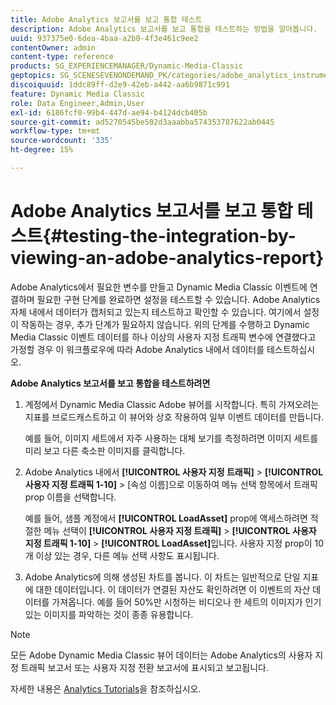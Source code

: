 ```yaml
---
title: Adobe Analytics 보고서를 보고 통합 테스트
description: Adobe Analytics 보고서를 보고 통합을 테스트하는 방법을 알아봅니다.
uuid: 937375e0-6dea-4baa-a2b0-4f3e461c9ee2
contentOwner: admin
content-type: reference
products: SG_EXPERIENCEMANAGER/Dynamic-Media-Classic
geptopics: SG_SCENESEVENONDEMAND_PK/categories/adobe_analytics_instrumentation_kit
discoiquuid: 1ddc89ff-d2e9-42eb-a442-aa6b9871c991
feature: Dynamic Media Classic
role: Data Engineer,Admin,User
exl-id: 6186fcf0-99b4-447d-ae94-b4124dcb405b
source-git-commit: ad5270545be502d3aaabba574353787622ab0445
workflow-type: tm+mt
source-wordcount: '335'
ht-degree: 15%

---
```


# Adobe Analytics 보고서를 보고 통합 테스트{#testing-the-integration-by-viewing-an-adobe-analytics-report}

Adobe Analytics에서 필요한 변수를 만들고 Dynamic Media Classic 이벤트에 연결하며 필요한 구현 단계를 완료하면 설정을 테스트할 수 있습니다. Adobe Analytics 자체 내에서 데이터가 캡처되고 있는지 테스트하고 확인할 수 있습니다. 여기에서 설정이 작동하는 경우, 추가 단계가 필요하지 않습니다. 위의 단계를 수행하고 Dynamic Media Classic 이벤트 데이터를 하나 이상의 사용자 지정 트래픽 변수에 연결했다고 가정할 경우 이 워크플로우에 따라 Adobe Analytics 내에서 데이터를 테스트하십시오.

**Adobe Analytics 보고서를 보고 통합을 테스트하려면**

1. 계정에서 Dynamic Media Classic Adobe 뷰어를 시작합니다. 특히 가져오려는 지표를 브로드캐스트하고 이 뷰어와 상호 작용하여 일부 이벤트 데이터를 만듭니다.

   예를 들어, 이미지 세트에서 자주 사용하는 대체 보기를 측정하려면 이미지 세트를 미리 보고 다른 축소판 이미지를 클릭합니다.

1. Adobe Analytics 내에서 **[!UICONTROL 사용자 지정 트래픽]** > **[!UICONTROL 사용자 지정 트래픽 1-10]** > [속성 이름]으로 이동하여 메뉴 선택 항목에서 트래픽 prop 이름을 선택합니다.

   예를 들어, 샘플 계정에서 **[!UICONTROL LoadAsset]** prop에 액세스하려면 적절한 메뉴 선택이 **[!UICONTROL 사용자 지정 트래픽]** > **[!UICONTROL 사용자 지정 트래픽 1-10]** > **[!UICONTROL LoadAsset]**&#x200B;입니다. 사용자 지정 prop이 10개 이상 있는 경우, 다른 메뉴 선택 사항도 표시됩니다.

1. Adobe Analytics에 의해 생성된 차트를 봅니다. 이 차트는 일반적으로 단일 지표에 대한 데이터입니다. 이 데이터가 연결된 자산도 확인하려면 이 이벤트의 자산 데이터를 가져옵니다. 예를 들어 50%만 시청하는 비디오나 한 세트의 이미지가 인기 있는 이미지를 파악하는 것이 종종 유용합니다.

>[!NOTE]
>
>모든 Adobe Dynamic Media Classic 뷰어 데이터는 Adobe Analytics의 사용자 지정 트래픽 보고서 또는 사용자 지정 전환 보고서에 표시되고 보고됩니다.

자세한 내용은 [Analytics Tutorials](https://experienceleague.adobe.com/docs/analytics-learn/tutorials/overview.html)을 참조하십시오.